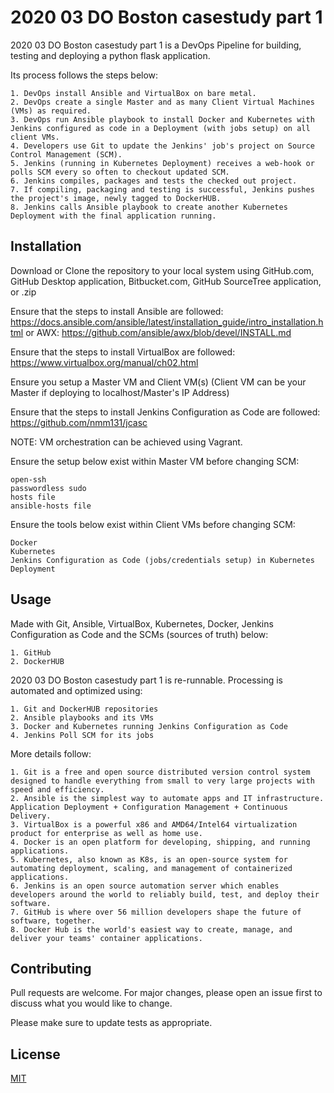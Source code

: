 # 2020 03 DO Boston casestudy part 1

2020 03 DO Boston casestudy part 1 is a DevOps Pipeline for building, testing and deploying a python flask application.

Its process follows the steps below:
```
1. DevOps install Ansible and VirtualBox on bare metal.
2. DevOps create a single Master and as many Client Virtual Machines (VMs) as required.
3. DevOps run Ansible playbook to install Docker and Kubernetes with Jenkins configured as code in a Deployment (with jobs setup) on all client VMs.
4. Developers use Git to update the Jenkins' job's project on Source Control Management (SCM).
5. Jenkins (running in Kubernetes Deployment) receives a web-hook or polls SCM every so often to checkout updated SCM.
6. Jenkins compiles, packages and tests the checked out project.
7. If compiling, packaging and testing is successful, Jenkins pushes the project's image, newly tagged to DockerHUB.
8. Jenkins calls Ansible playbook to create another Kubernetes Deployment with the final application running.
```

## Installation

Download or Clone the repository to your local system using GitHub.com, GitHub Desktop application, Bitbucket.com, GitHub SourceTree application, or .zip

Ensure that the steps to install Ansible are followed: https://docs.ansible.com/ansible/latest/installation_guide/intro_installation.html or AWX: https://github.com/ansible/awx/blob/devel/INSTALL.md

Ensure that the steps to install VirtualBox are followed: https://www.virtualbox.org/manual/ch02.html

Ensure you setup a Master VM and Client VM(s) (Client VM can be your Master if deploying to localhost/Master's IP Address)

Ensure that the steps to install Jenkins Configuration as Code are followed: https://github.com/nmm131/jcasc

NOTE: VM orchestration can be achieved using Vagrant.

Ensure the setup below exist within Master VM before changing SCM:
```
open-ssh
passwordless sudo
hosts file
ansible-hosts file
```

Ensure the tools below exist within Client VMs before changing SCM:
```
Docker
Kubernetes
Jenkins Configuration as Code (jobs/credentials setup) in Kubernetes Deployment
```

## Usage

Made with Git, Ansible, VirtualBox, Kubernetes, Docker, Jenkins Configuration as Code and the SCMs (sources of truth) below:
```
1. GitHub
2. DockerHUB
```

2020 03 DO Boston casestudy part 1 is re-runnable. Processing is automated and optimized using:
```
1. Git and DockerHUB repositories
2. Ansible playbooks and its VMs
3. Docker and Kubernetes running Jenkins Configuration as Code
4. Jenkins Poll SCM for its jobs
```

More details follow:
```
1. Git is a free and open source distributed version control system designed to handle everything from small to very large projects with speed and efficiency. 
2. Ansible is the simplest way to automate apps and IT infrastructure. Application Deployment + Configuration Management + Continuous Delivery.
3. VirtualBox is a powerful x86 and AMD64/Intel64 virtualization product for enterprise as well as home use.
4. Docker is an open platform for developing, shipping, and running applications.
5. Kubernetes, also known as K8s, is an open-source system for automating deployment, scaling, and management of containerized applications.
6. Jenkins is an open source automation server which enables developers around the world to reliably build, test, and deploy their software.
7. GitHub is where over 56 million developers shape the future of software, together. 
8. Docker Hub is the world's easiest way to create, manage, and deliver your teams' container applications. 
```

## Contributing
Pull requests are welcome. For major changes, please open an issue first to discuss what you would like to change.

Please make sure to update tests as appropriate.

## License
[MIT](https://choosealicense.com/licenses/mit/)
